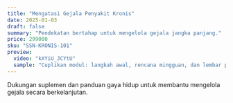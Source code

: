 ```yaml
---
title: "Mengatasi Gejala Penyakit Kronis"
date: 2025-01-03
draft: false
summary: "Pendekatan bertahap untuk mengelola gejala jangka panjang."
price: 299000
sku: "SSN-KRONIS-101"
preview:
  video: "kXYiU_JCYtU"
  sample: "Cuplikan modul: langkah awal, rencana mingguan, dan lembar pantauan."
---
```


Dukungan suplemen dan panduan gaya hidup untuk membantu mengelola gejala secara berkelanjutan.